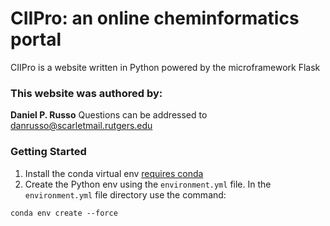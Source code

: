 # __CIIPro:__ an online cheminformatics portal #

CIIPro is a website written in Python powered 
by the microframework Flask

### This website was authored by: ###

__Daniel P. Russo__
Questions can be addressed to danrusso@scarletmail.rutgers.edu 

### Getting Started ###

1. Install the conda virtual env [requires conda](https://anaconda.org/)
2. Create the Python env using the `environment.yml` file.  In the 
 `environment.yml` file directory use the command:
 ```
 conda env create --force
 ```
